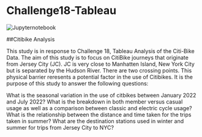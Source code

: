 # Challenge18-Tableau

![Jupyternotebook](/images/citibike.png "citibike")


##Citibike Analysis

This study is in response to Challenge 18, Tableau Analysis of the Citi-Bike Data.
The aim of this study is to focus on CitiBike journeys that originate from Jersey City (JC).
JC is very close to Manhatten Island, New York City but is separated by the Hudson River. There are two crossing points.
This physical barrier reresents a potential factor in the use of Citibikes. 
It is the purpose of this study to answer the following questions:

What is the seasonal variation in the use of citbikes between January 2022 and July 2022?
What is the breakdown in both member versus casual usage as well as a comparison between classic and electric cycle usage?
What is the relationship between the distance and time taken for the trips taken in summer?
What are the destination stations used in winter and summer for trips from Jersey City to NYC?


